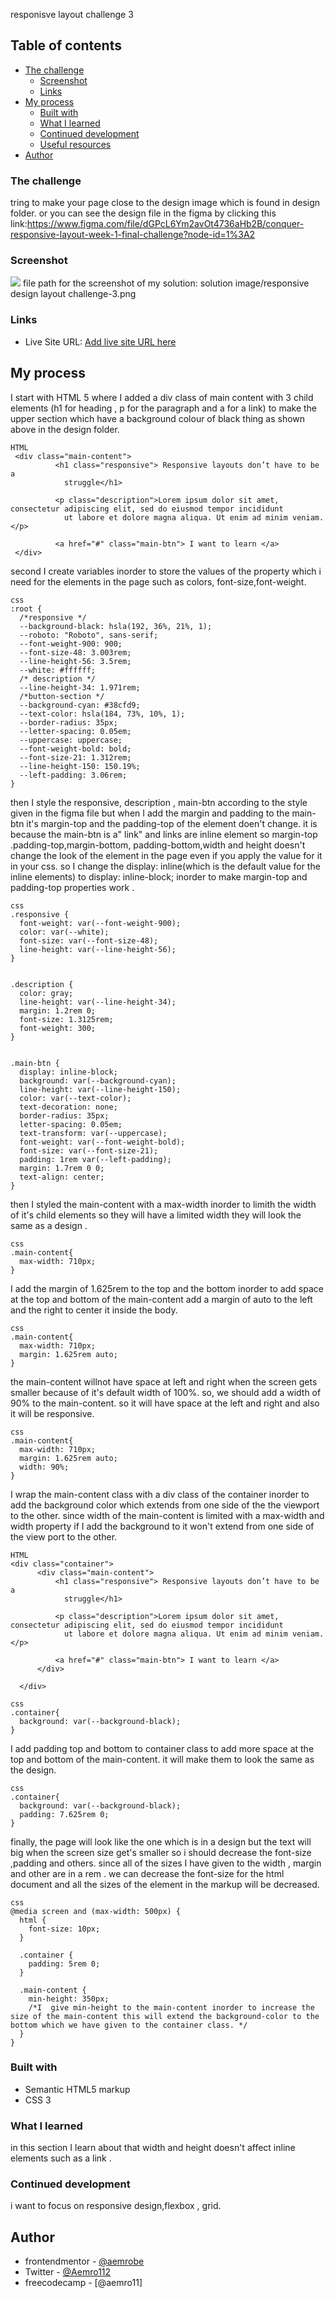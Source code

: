 responisve layout challenge 3

## Table of contents

- [The challenge](#the-challenge)
  - [Screenshot](#screenshot)
  - [Links](#links)
- [My process](#my-process)
  - [Built with](#built-with)
  - [What I learned](#what-i-learned)
  - [Continued development](#continued-development)
  - [Useful resources](#useful-resources)
- [Author](#author)

### The challenge

tring to make your page close to the design image which is found in design folder.
or
you can see the design file in the figma by clicking this link:https://www.figma.com/file/dGPcL6Ym2avOt4736aHb2B/conquer-responsive-layout-week-1-final-challenge?node-id=1%3A2

### Screenshot

![](./screenshot.jpg)
file path for the screenshot of my solution:
solution image/responsive design layout challenge-3.png


### Links

- Live Site URL: [Add live site URL here](https://your-live-site-url.com)

## My process

I start with HTML 5 where I added a div class of main content with 3 child elements (h1 for heading , p for the paragraph and a for a link) to make the upper section which have a background colour of black thing as shown above in the design folder.

```
HTML
 <div class="main-content">
          <h1 class="responsive"> Responsive layouts don’t have to be a
            struggle</h1>

          <p class="description">Lorem ipsum dolor sit amet, consectetur adipiscing elit, sed do eiusmod tempor incididunt
            ut labore et dolore magna aliqua. Ut enim ad minim veniam.</p>

          <a href="#" class="main-btn"> I want to learn </a>
 </div>
```

second I create variables inorder to store the values of the property which i need for the elements in the page such as colors, font-size,font-weight.

```
css
:root {
  /*responsive */
  --background-black: hsla(192, 36%, 21%, 1);
  --roboto: "Roboto", sans-serif;
  --font-weight-900: 900;
  --font-size-48: 3.003rem;
  --line-height-56: 3.5rem;
  --white: #ffffff;
  /* description */
  --line-height-34: 1.971rem;
  /*button-section */
  --background-cyan: #38cfd9;
  --text-color: hsla(184, 73%, 10%, 1);
  --border-radius: 35px;
  --letter-spacing: 0.05em;
  --uppercase: uppercase;
  --font-weight-bold: bold;
  --font-size-21: 1.312rem;
  --line-height-150: 150.19%;
  --left-padding: 3.06rem;
}
```

then I style the responsive, description , main-btn according to the style given in the figma file 
but when I add the margin and padding to the main-btn it's margin-top and the padding-top of the element doen't change. it is because the main-btn is a" link" and links are  inline element so 
margin-top .padding-top,margin-bottom, padding-bottom,width and height doesn't change the look of the element in the page even if you apply the value for it in your css. so I change the display: inline(which is the default value for the inline elements) to display: inline-block; inorder to make margin-top and padding-top properties work  .

```
css
.responsive {
  font-weight: var(--font-weight-900);
  color: var(--white);
  font-size: var(--font-size-48);
  line-height: var(--line-height-56);
}


.description {
  color: gray;
  line-height: var(--line-height-34);
  margin: 1.2rem 0;
  font-size: 1.3125rem;
  font-weight: 300;
}


.main-btn {
  display: inline-block;
  background: var(--background-cyan);
  line-height: var(--line-height-150);
  color: var(--text-color);
  text-decoration: none;
  border-radius: 35px;
  letter-spacing: 0.05em;
  text-transform: var(--uppercase);
  font-weight: var(--font-weight-bold);
  font-size: var(--font-size-21);
  padding: 1rem var(--left-padding);
  margin: 1.7rem 0 0;
  text-align: center;
}

```

then I styled the main-content with a max-width inorder to limith the width of it's child elements so they will have a limited width they will look the same as a design .

```
css
.main-content{
  max-width: 710px;
}
```

I add the margin of 1.625rem to the top and the bottom inorder to add space at the top and bottom of the main-content add a margin of auto to the left and the right to center it inside the body.

```
css
.main-content{
  max-width: 710px;
  margin: 1.625rem auto;
}
```

the main-content willnot have space at left and right when the screen gets smaller because of it's default width of 100%.
so, we should add a width of 90% to the main-content. so it will have space at the left and right and also it will be responsive.

```
css
.main-content{
  max-width: 710px;
  margin: 1.625rem auto;
  width: 90%;
}
```

I wrap the main-content class with a div class of the container inorder to add the background color which extends from one side of the the viewport to the other. since width of the main-content is limited with a max-width and width property if I add the background to it won't extend from one side of the view port to the other.

```
HTML
<div class="container">
      <div class="main-content">
          <h1 class="responsive"> Responsive layouts don’t have to be a
            struggle</h1>

          <p class="description">Lorem ipsum dolor sit amet, consectetur adipiscing elit, sed do eiusmod tempor incididunt
            ut labore et dolore magna aliqua. Ut enim ad minim veniam.</p>

          <a href="#" class="main-btn"> I want to learn </a>
      </div>

  </div>
```

```
css
.container{
  background: var(--background-black);
}
```

I add padding top and bottom to container class to add more space at the top and bottom of the main-content. it will make them to look the same as the design.

```
css
.container{
  background: var(--background-black);
  padding: 7.625rem 0;
}
```

finally, the page will look like the one which is in a design
but the text will big when the screen size get's smaller so i should decrease the font-size ,padding and others. since all of the sizes I have given to the width , margin and other are
in a rem . we can decrease the font-size for the html document and all the sizes of the element in the markup will be decreased.

```
css
@media screen and (max-width: 500px) {
  html {
    font-size: 10px;
  }

  .container {
    padding: 5rem 0;
  }

  .main-content {
    min-height: 350px;
    /*I  give min-height to the main-content inorder to increase the size of the main-content this will extend the background-color to the bottom which we have given to the container class. */
  }
}
```

### Built with

- Semantic HTML5 markup
- CSS 3

### What I learned

in this section I learn about that width and height doesn't affect inline elements such as a link .

### Continued development

i want to focus on responsive design,flexbox , grid.

## Author

- frontendmentor - [@aemrobe](https://www.frontendmentor.io/profile/yourusername)
- Twitter - [@Aemro112](https://www.twitter.com/yourusername)
- freecodecamp - [@aemro11]
